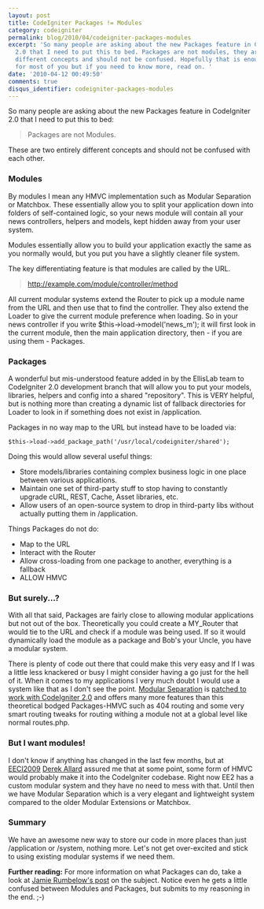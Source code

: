 ```yaml
---
layout: post
title: CodeIgniter Packages != Modules
category: codeigniter
permalink: blog/2010/04/codeigniter-packages-modules
excerpt: 'So many people are asking about the new Packages feature in CodeIgniter
  2.0 that I need to put this to bed. Packages are not modules, they are entirely
  different concepts and should not be confused. Hopefully that is enough convincing
  for most of you but if you need to know more, read on. '
date: '2010-04-12 00:49:50'
comments: true
disqus_identifier: codeigniter-packages-modules
---
```


So many people are asking about the new Packages feature in CodeIgniter 2.0 that I need to put this to bed:

> Packages are not Modules.

These are two entirely different concepts and should not be confused with each other.

### **Modules**

By modules I mean any HMVC implementation such as Modular Separation or Matchbox. These essentially allow you to split your application down into folders of self-contained logic, so your news module will contain all your news controllers, helpers and models, kept hidden away from your user system.

Modules essentially allow you to build your application exactly the same as you normally would, but you put you have a slightly cleaner file system.

The key differentiating feature is that modules are called by the URL.

> http://example.com/module/controller/method

All current modular systems extend the Router to pick up a module name from the URL and then use that to find the controller. They also extend the Loader to give the current module preference when loading. So in your news controller if you write $this->load->model('news\_m'); it will first look in the current module, then the main application directory, then - if you are using them - Packages.

### Packages

A wonderful but mis-understood feature added in by the EllisLab team to CodeIgniter 2.0 development branch that will allow you to put your models, libraries, helpers and config into a shared "repository". This is VERY helpful, but is nothing more than creating a dynamic list of fallback directories for Loader to look in if something does not exist in /application.

Packages in no way map to the URL but instead have to be loaded via:

    $this->load->add_package_path('/usr/local/codeigniter/shared');

Doing this would allow several useful things:

- Store models/libraries containing complex business logic in one place between various applications.
- Maintain one set of third-party stuff to stop having to constantly upgrade cURL, REST, Cache, Asset libraries, etc.
- Allow users of an open-source system to drop in third-party libs without actually putting them in /application.

Things Packages do not do:

- Map to the URL
- Interact with the Router
- Allow cross-loading from one package to another, everything is a fallback
- ALLOW HMVC

### But surely...?

With all that said, Packages are fairly close to allowing modular applications but not out of the box. Theoretically you could create a MY\_Router that would tie to the URL and check if a module was being used. If so it would dynamically load the module as a package and Bob's your Uncle, you have a modular system.

There is plenty of code out there that could make this very easy and If I was a little less knackered or busy I might consider having a go just for the hell of it. When it comes to my applications I very much doubt I would use a system like that as I don't see the point. [Modular Separation](http://codeigniter.com/wiki/Modular_Separation) is [patched to work with CodeIgniter 2.0](http://github.com/philsturgeon/codeigniter-modular-separation) and offers many more features than this theoretical bodged Packages-HMVC such as 404 routing and some very smart routing tweaks for routing withing a module not at a global level like normal routes.php.

### But I want modules!

I don't know if anything has changed in the last few months, but at [EECI2009](http://eeci2009.com/) [Derek Allard](http://derekallard.com/ "Evil Robot Overlord") assured me that at some point, some form of HMVC would probably make it into the CodeIgniter codebase. Right now EE2 has a custom modular system and they have no need to mess with that. Until then we have Modular Separation which is a very elegant and lightweight system compared to the older Modular Extensions or Matchbox.

### Summary

We have an awesome new way to store our code in more places than just /application or /system, nothing more. Let's not get over-excited and stick to using existing modular systems if we need them.

**Further reading:** For more information on what Packages can do, take a look at [Jamie Rumbelow's post](http://jamieonsoftware.com/blog/entry/wrap-me-up-and-put-me-in-a-box) on the subject. Notice even he gets a little confused between Modules and Packages, but submits to my reasoning in the end. ;-)

